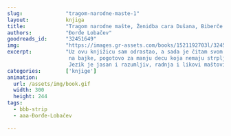 ```yaml
---
slug:              "tragom-narodne-maste-1"
layout:            knjiga
title:             "Tragom narodne mašte, Ženidba cara Dušana, Biberče "
authors:           "Đorđe Lobačev"
goodreads_id:      "32451649"
img:               "https://images.gr-assets.com/books/1521192703l/32451649.jpg"
excerpt:           "Uz ovu knjižicu sam odrastao, a sada je čitam svom (skoro) četvorogodišnjem detetu. Odličan uvod i prelaz sa slikovnica 
                    na bajke, pogotovo za manju decu koja nemaju strpljenja da samo sede i slušaju.
                    Jezik je jasan i razumljiv, radnja i likovi maštoviti a ilustracije odlične."
categories:        ['knjige']
animation:
  url: /assets/img/book.gif
  width: 300
  height: 244
tags:
  - bbb-strip
  - aaa-Đorđe-Lobačev
  
---
```


